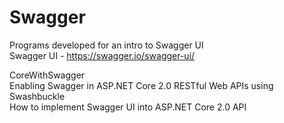 # Swagger
Programs developed for an intro to Swagger UI  
Swagger UI - https://swagger.io/swagger-ui/
  

CoreWithSwagger  
Enabling Swagger in ASP.NET Core 2.0 RESTful Web APIs using Swashbuckle  
How to implement Swagger UI into ASP.NET Core 2.0 API  


  